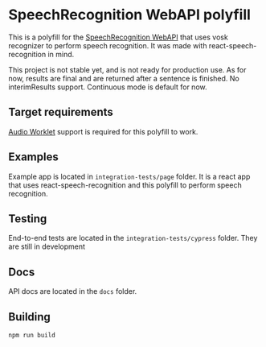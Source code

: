 # SpeechRecognition WebAPI polyfill

This is a polyfill for the [SpeechRecognition WebAPI](https://developer.mozilla.org/en-US/docs/Web/API/SpeechRecognition) that uses vosk recognizer to perform speech recognition.
It was made with react-speech-recognition in mind.

This project is not stable yet, and is not ready for production use.
As for now, results are final and are returned after a sentence is finished.
No interimResults support. Continuous mode is default for now.

## Target requirements

[Audio Worklet](https://developer.mozilla.org/en-US/docs/Web/API/AudioWorklet#browser_compatibility) support is required for this polyfill to work.

## Examples

Example app is located in `integration-tests/page` folder. It is a react app that uses react-speech-recognition and this polyfill to perform speech recognition.

## Testing

End-to-end tests are located in the `integration-tests/cypress` folder. They are still in development

## Docs

API docs are located in the `docs` folder.


## Building
```bash
npm run build
```